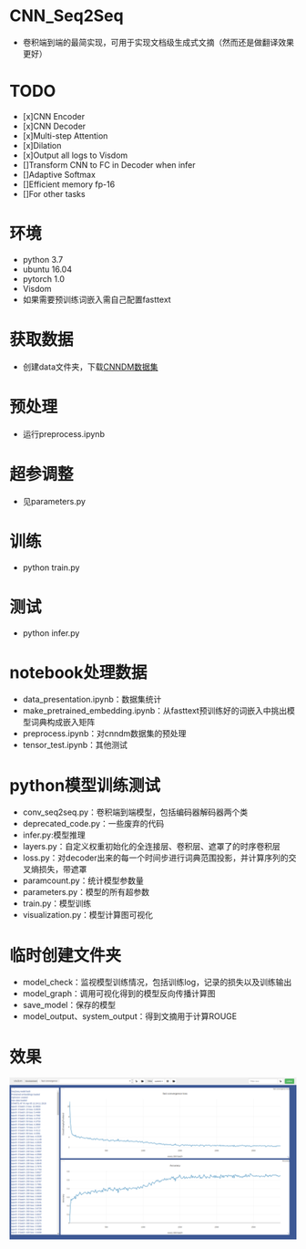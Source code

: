 # CNN_Seq2Seq

-   卷积端到端的最简实现，可用于实现文档级生成式文摘（然而还是做翻译效果更好）

# TODO
-   [x]CNN Encoder
-   [x]CNN Decoder
-   [x]Multi-step Attention
-   [x]Dilation
-   [x]Output all logs to Visdom
-   []Transform CNN to FC in Decoder when infer
-   []Adaptive Softmax
-   []Efficient memory fp-16
-   []For other tasks

# 环境
-   python 3.7
-   ubuntu 16.04
-   pytorch 1.0
-   Visdom
-   如果需要预训练词嵌入需自己配置fasttext

# 获取数据
-   创建data文件夹，下载[CNNDM数据集](https://drive.google.com/open?id=1buWz_W4slL2GPt4EPYQI7Lf0kkHfAtLT)

# 预处理
-   运行preprocess.ipynb

# 超参调整
-   见parameters.py

# 训练
-   python train.py

# 测试
-   python infer.py

# notebook处理数据
-	data_presentation.ipynb：数据集统计
-	make_pretrained_embedding.ipynb：从fasttext预训练好的词嵌入中挑出模型词典构成嵌入矩阵
-	preprocess.ipynb：对cnndm数据集的预处理
-	tensor_test.ipynb：其他测试

# python模型训练测试
-	conv_seq2seq.py：卷积端到端模型，包括编码器解码器两个类
-	deprecated_code.py：一些废弃的代码
-	infer.py:模型推理
-	layers.py：自定义权重初始化的全连接层、卷积层、遮罩了的时序卷积层
-	loss.py：对decoder出来的每一个时间步进行词典范围投影，并计算序列的交叉熵损失，带遮罩
-	paramcount.py：统计模型参数量
-	parameters.py：模型的所有超参数
-	train.py：模型训练
-	visualization.py：模型计算图可视化

# 临时创建文件夹
-   model_check：监视模型训练情况，包括训练log，记录的损失以及训练输出
-   model_graph：调用可视化得到的模型反向传播计算图
-   save_model：保存的模型
-   model_output、system_output：得到文摘用于计算ROUGE

# 效果
![figure](https://github.com/thinkwee/CNN_Seq2Seq/blob/master/sample.png)